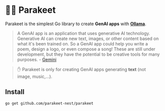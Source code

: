 <!-- TOPIC: Parakeet - A Go Library for Creating GenAI Apps SUMMARY: Parakeet is a simple Go library used to create text-based GenAI apps, allowing users to generate new content based on training data. KEYWORDS: Parakeet, GenAI, Go, Library, Text Generation, AI -->

# 🦜🪺 Parakeet

Parakeet is the simplest Go library to create **GenAI apps** with **[Ollama](https://ollama.com/)**.

> A GenAI app is an application that uses generative AI technology. Generative AI can create new text, images, or other content based on what it's been trained on. So a GenAI app could help you write a poem, design a logo, or even compose a song! These are still under development, but they have the potential to be creative tools for many purposes. - [Gemini](https://gemini.google.com)

> ✋ Parakeet is only for creating GenAI apps generating **text** (not image, music,...).

## Install

```bash
go get github.com/parakeet-nest/parakeet
```




